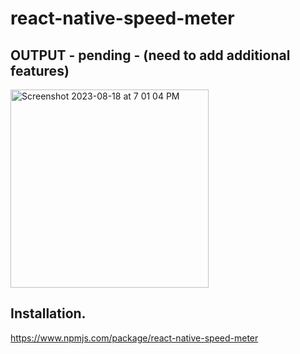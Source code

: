 # react-native-speed-meter

##  OUTPUT - pending - (need to add additional features)
<img width="317" alt="Screenshot 2023-08-18 at 7 01 04 PM" src="https://github.com/faheem-cmd/react-native-speed-meter/assets/56709898/7bf1a6fb-400a-46b9-ae40-8ad5d375f396">

## Installation.
https://www.npmjs.com/package/react-native-speed-meter
